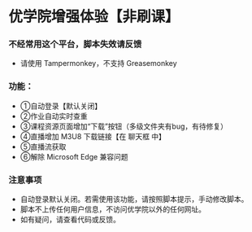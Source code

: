 # 优学院增强体验【非刷课】

### 不经常用这个平台，脚本失效请反馈

* 请使用 Tampermonkey，不支持 Greasemonkey

### 功能：
* ①自动登录【默认关闭】
* ②作业自动实时查重
* ③课程资源页面增加“下载”按钮（多级文件夹有bug，有待修复）
* ④直播增加 M3U8 下载链接【在 聊天框 中】
* ⑤直播流获取
* ⑥解除 Microsoft Edge 兼容问题

### 注意事项
* 自动登录默认关闭。若需使用该功能，请按照脚本提示，手动修改脚本。
* 脚本不上传任何用户信息，不访问优学院以外的任何网址。
* 如有疑问，请查看代码或反馈。
